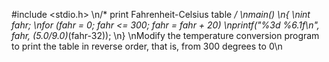 #include <stdio.h> \n/* print Fahrenheit-Celsius table */ \nmain() \n{ \nint fahr; \nfor (fahr = 0; fahr <= 300; fahr = fahr + 20) \nprintf(\"%3d %6.1f\\n\", fahr, (5.0/9.0)*(fahr-32)); \n} \nModify the temperature conversion program to print the table in reverse order, that is, from 300 degrees to 0\n